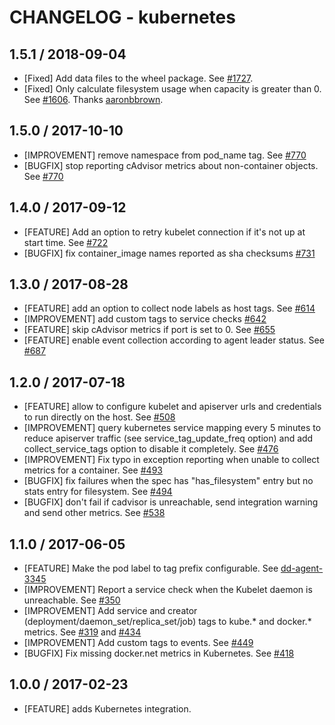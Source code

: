# CHANGELOG - kubernetes

## 1.5.1 / 2018-09-04

* [Fixed] Add data files to the wheel package. See [#1727][1].
* [Fixed] Only calculate filesystem usage when capacity is greater than 0. See [#1606][2]. Thanks [aaronbbrown][3].

## 1.5.0 / 2017-10-10

* [IMPROVEMENT] remove namespace from pod_name tag. See [#770][4]
* [BUGFIX] stop reporting cAdvisor metrics about non-container objects. See [#770][4]

## 1.4.0 / 2017-09-12

* [FEATURE] Add an option to retry kubelet connection if it's not up at start time. See [#722][5]
* [BUGFIX] fix container_image names reported as sha checksums [#731][6]

## 1.3.0 / 2017-08-28

* [FEATURE] add an option to collect node labels as host tags. See [#614][7]
* [IMPROVEMENT] add custom tags to service checks [#642][8]
* [FEATURE] skip cAdvisor metrics if port is set to 0. See [#655][9]
* [FEATURE] enable event collection according to agent leader status. See [#687][10]

## 1.2.0 / 2017-07-18

* [FEATURE] allow to configure kubelet and apiserver urls and credentials to run directly on the host. See [#508][11]
* [IMPROVEMENT] query kubernetes service mapping every 5 minutes to reduce apiserver traffic (see service_tag_update_freq option) and add collect_service_tags option to disable it completely. See [#476][12]
* [IMPROVEMENT] Fix typo in exception reporting when unable to collect metrics for a container. See [#493][13]
* [BUGFIX] fix failures when the spec has "has_filesystem" entry but no stats entry for filesystem. See [#494][14]
* [BUGFIX] don't fail if cadvisor is unreachable, send integration warning and send other metrics. See [#538][15]

## 1.1.0 / 2017-06-05

* [FEATURE] Make the pod label to tag prefix configurable. See [dd-agent-3345][16]
* [IMPROVEMENT] Report a service check when the Kubelet daemon is unreachable. See [#350][17]
* [IMPROVEMENT] Add service and creator (deployment/daemon_set/replica_set/job) tags to kube.* and docker.* metrics. See [#319][18] and [#434][19]
* [IMPROVEMENT] Add custom tags to events. See [#449][20]
* [BUGFIX] Fix missing docker.net metrics in Kubernetes. See [#418][21]

## 1.0.0 / 2017-02-23

* [FEATURE] adds Kubernetes integration.

<!--- The following link definition list is generated by PimpMyChangelog --->
[1]: https://github.com/DataDog/integrations-core/pull/1727
[2]: https://github.com/DataDog/integrations-core/pull/1606
[3]: https://github.com/aaronbbrown
[4]: https://github.com/DataDog/integrations-core/issues/770
[5]: https://github.com/DataDog/integrations-core/issues/722
[6]: https://github.com/DataDog/integrations-core/issues/731
[7]: https://github.com/DataDog/integrations-core/issues/614
[8]: https://github.com/DataDog/integrations-core/issues/642
[9]: https://github.com/DataDog/integrations-core/issues/655
[10]: https://github.com/DataDog/integrations-core/issues/687
[11]: https://github.com/DataDog/integrations-core/issues/508
[12]: https://github.com/DataDog/integrations-core/issues/476
[13]: https://github.com/DataDog/integrations-core/issues/493
[14]: https://github.com/DataDog/integrations-core/issues/494
[15]: https://github.com/DataDog/integrations-core/issues/538
[16]: https://github.com/DataDog/dd-agent/pull/3345
[17]: https://github.com/DataDog/integrations-core/issues/350
[18]: https://github.com/DataDog/integrations-core/issues/319
[19]: https://github.com/DataDog/integrations-core/issues/434
[20]: https://github.com/DataDog/integrations-core/issues/449
[21]: https://github.com/DataDog/integrations-core/issues/418
